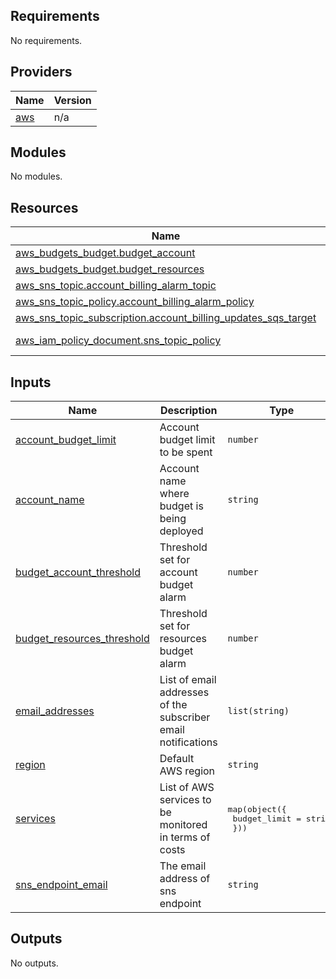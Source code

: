 ## Requirements

No requirements.

## Providers

| Name | Version |
|------|---------|
| <a name="provider_aws"></a> [aws](#provider\_aws) | n/a |

## Modules

No modules.

## Resources

| Name | Type |
|------|------|
| [aws_budgets_budget.budget_account](https://registry.terraform.io/providers/hashicorp/aws/latest/docs/resources/budgets_budget) | resource |
| [aws_budgets_budget.budget_resources](https://registry.terraform.io/providers/hashicorp/aws/latest/docs/resources/budgets_budget) | resource |
| [aws_sns_topic.account_billing_alarm_topic](https://registry.terraform.io/providers/hashicorp/aws/latest/docs/resources/sns_topic) | resource |
| [aws_sns_topic_policy.account_billing_alarm_policy](https://registry.terraform.io/providers/hashicorp/aws/latest/docs/resources/sns_topic_policy) | resource |
| [aws_sns_topic_subscription.account_billing_updates_sqs_target](https://registry.terraform.io/providers/hashicorp/aws/latest/docs/resources/sns_topic_subscription) | resource |
| [aws_iam_policy_document.sns_topic_policy](https://registry.terraform.io/providers/hashicorp/aws/latest/docs/data-sources/iam_policy_document) | data source |

## Inputs

| Name | Description | Type | Default | Required |
|------|-------------|------|---------|:--------:|
| <a name="input_account_budget_limit"></a> [account\_budget\_limit](#input\_account\_budget\_limit) | Account budget limit to be spent | `number` | n/a | yes |
| <a name="input_account_name"></a> [account\_name](#input\_account\_name) | Account name where budget is being deployed | `string` | n/a | yes |
| <a name="input_budget_account_threshold"></a> [budget\_account\_threshold](#input\_budget\_account\_threshold) | Threshold set for account budget alarm | `number` | n/a | yes |
| <a name="input_budget_resources_threshold"></a> [budget\_resources\_threshold](#input\_budget\_resources\_threshold) | Threshold set for resources budget alarm | `number` | n/a | yes |
| <a name="input_email_addresses"></a> [email\_addresses](#input\_email\_addresses) | List of email addresses of the subscriber email notifications | `list(string)` | n/a | yes |
| <a name="input_region"></a> [region](#input\_region) | Default AWS region | `string` | n/a | yes |
| <a name="input_services"></a> [services](#input\_services) | List of AWS services to be monitored in terms of costs | <pre>map(object({<br>    budget_limit = string<br>  }))</pre> | n/a | yes |
| <a name="input_sns_endpoint_email"></a> [sns\_endpoint\_email](#input\_sns\_endpoint\_email) | The email address of sns endpoint | `string` | n/a | yes |

## Outputs

No outputs.
